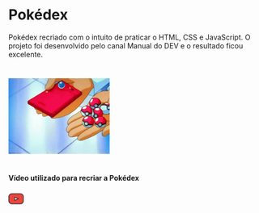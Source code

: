 # Pokédex 

Pokédex recriado com o intuito de praticar o HTML, CSS e JavaScript. O projeto foi desenvolvido pelo canal Manual do DEV e o resultado ficou excelente.

#
<img src="./img/pokedex2.gif" align="center" width="200"/>

#

#### Vídeo utilizado para recriar a Pokédex
<a href="https://www.youtube.com/watch?v=SjtdH3dWLa8&t=2579s"><img  src="./img/youtube.svg" align="center" width="30px" ></a>